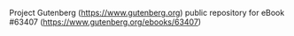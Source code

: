Project Gutenberg (https://www.gutenberg.org) public repository for
eBook #63407 (https://www.gutenberg.org/ebooks/63407)
